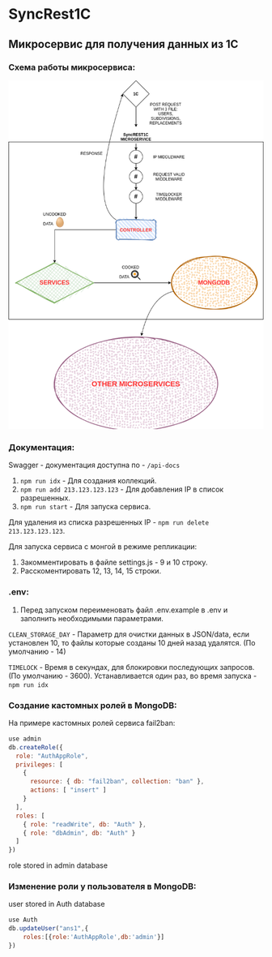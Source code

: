 # SyncRest1C

## Микросервис для получения данных из 1С

### Схема работы микросервиса:
![СХЕМА](./helpers/sheme.png)

### Документация: 
Swagger - документация доступна по - `/api-docs`

1. `npm run idx` - Для создания коллекций.
2. `npm run add 213.123.123.123` - Для добавления IP в список разрешенных.
3. `npm run start` - Для запуска сервиса.

Для удаления из списка разрешенных IP - `npm run delete 213.123.123.123`.

Для запуска сервиса с монгой в режиме репликации:
1. Закомментировать в файле settings.js - 9 и 10 строку.
2. Расскоментировать 12, 13, 14, 15 строки.
### .env:
1. Перед запуском переименовать файл .env.example в .env и заполнить необходимыми параметрами.

`CLEAN_STORAGE_DAY` - Параметр для очистки данных в JSON/data, если установлен 10, то файлы которые созданы 10 дней назад удалятся. (По умолчанию - 14)

`TIMELOCK` - Время в секундах, для блокировки последующих запросов. (По умолчанию - 3600). Устанавливается один раз, во время запуска - `npm run idx`

### Создание кастомных ролей в MongoDB:

На примере кастомных ролей сервиса fail2ban:
```javascript
use admin
db.createRole({
  role: "AuthAppRole",
  privileges: [
    {
      resource: { db: "fail2ban", collection: "ban" },
      actions: [ "insert" ]
    }
  ],
  roles: [
    { role: "readWrite", db: "Auth" },
    { role: "dbAdmin", db: "Auth" }
  ]
})
```

role stored in admin database

### Изменение роли у пользователя в MongoDB:
user stored in Auth database
```javascript
use Auth
db.updateUser("ans1",{
    roles:[{role:'AuthAppRole',db:'admin'}]
})
```
